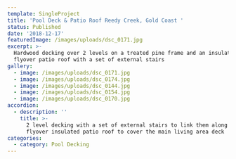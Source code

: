 ```yaml
---
template: SingleProject
title: 'Pool Deck & Patio Roof Reedy Creek, Gold Coast '
status: Published
date: '2018-12-17'
featuredImage: /images/uploads/dsc_0171.jpg
excerpt: >-
  Hardwood decking over 2 levels on a treated pine frame and an insulated
  flyover patio roof with a set of external stairs
gallery:
  - image: /images/uploads/dsc_0171.jpg
  - image: /images/uploads/dsc_0174.jpg
  - image: /images/uploads/dsc_0144.jpg
  - image: /images/uploads/dsc_0154.jpg
  - image: /images/uploads/dsc_0170.jpg
accordion:
  - description: ''
    title: >-
      2 level decking with a set of external stairs to link them along with a
      flyover insulated patio roof to cover the main living area deck
categories:
  - category: Pool Decking
---
```


